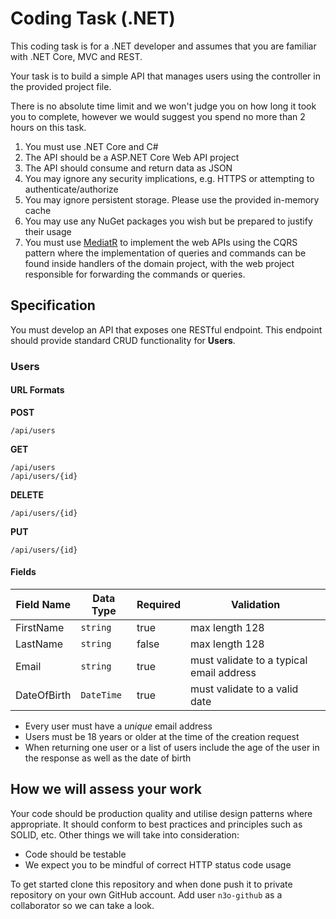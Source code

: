 # Coding Task (.NET)
This coding task is for a .NET developer and assumes that you are familiar with .NET Core, MVC and REST.

Your task is to build a simple API that manages users using the controller in the provided project file.

There is no absolute time limit and we won't judge you on how long it took you to complete, however we would suggest you spend no more than 2 hours on this task.

1. You must use .NET Core and C#
2. The API should be a ASP.NET Core Web API project
3. The API should consume and return data as JSON
4. You may ignore any security implications, e.g. HTTPS or attempting to authenticate/authorize
6. You may ignore persistent storage. Please use the provided in-memory cache
7. You may use any NuGet packages you wish but be prepared to justify their usage
8. You must use [MediatR](https://github.com/jbogard/MediatR) to implement the web APIs using the CQRS pattern where the implementation of queries and commands can be found inside handlers of the domain project, with the web project responsible for forwarding the commands or queries.

## Specification
You must develop an API that exposes one RESTful endpoint. This endpoint should provide standard CRUD functionality for **Users**.

### Users
#### URL Formats
**POST**
```
/api/users
```
**GET**
```
/api/users
/api/users/{id}
```
**DELETE**
```
/api/users/{id}
```
**PUT**
```
/api/users/{id}
```
#### Fields
| Field Name  | Data Type  | Required | Validation                               |
|--           |--          |--        |--                                        |
| FirstName   | `string`   | true     | max length 128                           |
| LastName    | `string`   | false    | max length 128                           |
| Email       | `string`   | true     | must validate to a typical email address |
| DateOfBirth | `DateTime` | true     | must validate to a valid date            |

 - Every user must have a *unique* email address
 - Users must be 18 years or older at the time of the creation request
 - When returning one user or a list of users include the age of the user in the response as well as the date of birth

## How we will assess your work
Your code should be production quality and utilise design patterns where appropriate. It should conform to best practices and principles such as SOLID, etc. Other things we will take into consideration:

 - Code should be testable
 - We expect you to be mindful of correct HTTP status code usage

To get started clone this repository and when done push it to private repository on your own GitHub account. Add user `n3o-github` as a collaborator so we can take a look.
